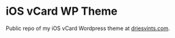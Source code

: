 # iOS vCard WP Theme

Public repo of my iOS vCard Wordpress theme at [driesvints.com](http://driesvints.com).